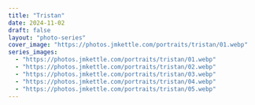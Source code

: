 ```yaml
---
title: "Tristan"
date: 2024-11-02
draft: false
layout: "photo-series"
cover_image: "https://photos.jmkettle.com/portraits/tristan/01.webp"
series_images:
  - "https://photos.jmkettle.com/portraits/tristan/01.webp"
  - "https://photos.jmkettle.com/portraits/tristan/02.webp"
  - "https://photos.jmkettle.com/portraits/tristan/03.webp"
  - "https://photos.jmkettle.com/portraits/tristan/04.webp"
  - "https://photos.jmkettle.com/portraits/tristan/05.webp"
---
```

